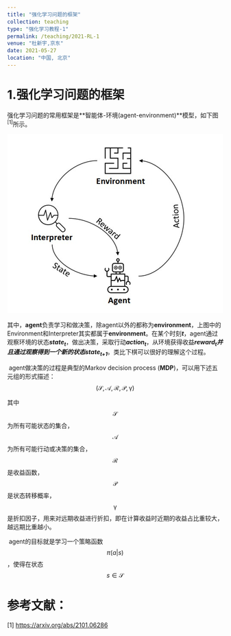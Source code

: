```yaml
---
title: "强化学习问题的框架"
collection: teaching
type: "强化学习教程-1"
permalink: /teaching/2021-RL-1
venue: "杜新宇,京东"
date: 2021-05-27
location: "中国, 北京"
---
```


<script type="text/javascript" src="http://cdn.mathjax.org/mathjax/latest/MathJax.js?config=default"></script>

# 1.强化学习问题的框架

​		强化学习问题的常用框架是**智能体-环境(agent-environment)**模型，如下图<sup>[1]</sup>所示。

<div align="center"><img src = "./2021-RL/agent-environments.jpg"/></div>

其中，**agent**负责学习和做决策，除agent以外的都称为**environment**，上图中的Environment和Interpreter其实都属于**environment**。在某个时刻***t***，agent通过观察环境的状态***state<sub>t</sub>***，做出决策，采取行动***action<sub>t</sub>***，从环境获得收益***reward<sub>t</sub>***并且通过观察得到一个新的状态***state<sub>t+1</sub>***。类比下棋可以很好的理解这个过程。

​		agent做决策的过程是典型的Markov decision process (**MDP**)，可以用下述五元组的形式描述：
$$
(\mathcal{S,A,R,P,\gamma})
$$

其中$$\mathcal{S}$$为所有可能状态的集合，$$\mathcal{A}$$为所有可能行动或决策的集合，$$\mathcal{R}$$是收益函数，$$\mathcal{P}$$是状态转移概率，$$\mathcal{\gamma}$$是折扣因子，用来对远期收益进行折扣，即在计算收益时近期的收益占比重较大，越远期比重越小。

​		agent的目标就是学习一个策略函数$$\pi(a|s)$$，使得在状态$$s\in\mathcal{S}$$

# 参考文献：

[1] https://arxiv.org/abs/2101.06286